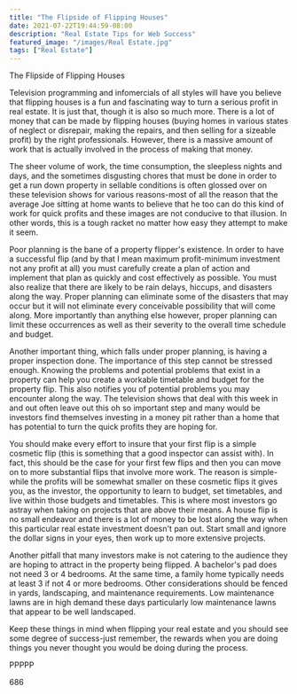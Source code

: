 ```yaml
---
title: "The Flipside of Flipping Houses"
date: 2021-07-22T19:44:59-08:00
description: "Real Estate Tips for Web Success"
featured_image: "/images/Real Estate.jpg"
tags: ["Real Estate"]
---
```


The Flipside of Flipping Houses

Television programming and infomercials of all styles will have you believe that flipping houses is a fun and fascinating way to turn a serious profit in real estate. It is just that, though it is also so much more. There is a lot of money that can be made by flipping houses (buying homes in various states of neglect or disrepair, making the repairs, and then selling for a sizeable profit) by the right professionals. However, there is a massive amount of work that is actually involved in the process of making that money.

The sheer volume of work, the time consumption, the sleepless nights and days, and the sometimes disgusting chores that must be done in order to get a run down property in sellable conditions is often glossed over on these television shows for various reasons-most of all the reason that the average Joe sitting at home wants to believe that he too can do this kind of work for quick profits and these images are not conducive to that illusion. In other words, this is a tough racket no matter how easy they attempt to make it seem.

Poor planning is the bane of a property flipper's existence. In order to have a successful flip (and by that I mean maximum profit-minimum investment not any profit at all) you must carefully create a plan of action and implement that plan as quickly and cost effectively as possible. You must also realize that there are likely to be rain delays, hiccups, and disasters along the way. Proper planning can eliminate some of the disasters that may occur but it will not eliminate every conceivable possibility that will come along. More importantly than anything else however, proper planning can limit these occurrences as well as their severity to the overall time schedule and budget.

Another important thing, which falls under proper planning, is having a proper inspection done. The importance of this step cannot be stressed enough. Knowing the problems and potential problems that exist in a property can help you create a workable timetable and budget for the property flip. This also notifies you of potential problems you may encounter along the way. The television shows that deal with this week in and out often leave out this oh so important step and many would be investors find themselves investing in a money pit rather than a home that has potential to turn the quick profits they are hoping for.

You should make every effort to insure that your first flip is a simple cosmetic flip (this is something that a good inspector can assist with). In fact, this should be the case for your first few flips and then you can move on to more substantial flips that involve more work. The reason is simple-while the profits will be somewhat smaller on these cosmetic flips it gives you, as the investor, the opportunity to learn to budget, set timetables, and live within those budgets and timetables. This is where most investors go astray when taking on projects that are above their means. A house flip is no small endeavor and there is a lot of money to be lost along the way when this particular real estate investment doesn't pan out. Start small and ignore the dollar signs in your eyes, then work up to more extensive projects.

Another pitfall that many investors make is not catering to the audience they are hoping to attract in the property being flipped. A bachelor's pad does not need 3 or 4 bedrooms. At the same time, a family home typically needs at least 3 if not 4 or more bedrooms. Other considerations should be fenced in yards, landscaping, and maintenance requirements. Low maintenance lawns are in high demand these days particularly low maintenance lawns that appear to be well landscaped. 

Keep these things in mind when flipping your real estate and you should see some degree of success-just remember, the rewards when you are doing things you never thought you would be doing during the process.

PPPPP

686

